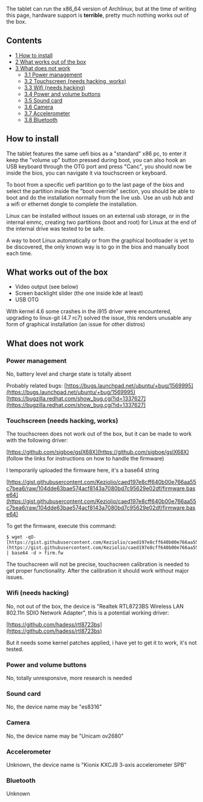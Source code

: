 The tablet can run the x86_64 version of Archlinux, but at the time of writing this page, hardware support is **terrible**, pretty much nothing works out of the box.

## Contents

*   [1 How to install](#How_to_install)
*   [2 What works out of the box](#What_works_out_of_the_box)
*   [3 What does not work](#What_does_not_work)
    *   [3.1 Power management](#Power_management)
    *   [3.2 Touchscreen (needs hacking, works)](#Touchscreen_.28needs_hacking.2C_works.29)
    *   [3.3 Wifi (needs hacking)](#Wifi_.28needs_hacking.29)
    *   [3.4 Power and volume buttons](#Power_and_volume_buttons)
    *   [3.5 Sound card](#Sound_card)
    *   [3.6 Camera](#Camera)
    *   [3.7 Accelerometer](#Accelerometer)
    *   [3.8 Bluetooth](#Bluetooth)

## How to install

The tablet features the same uefi bios as a "standard" x86 pc, to enter it keep the "volume up" button pressed during boot, you can also hook an USB keyboard through the OTG port and press "Canc", you should now be inside the bios, you can navigate it via touchscreen or keyboard.

To boot from a specific uefi partition go to the last page of the bios and select the partition inside the "boot override" section, you should be able to boot and do the installation normally from the live usb. Use an usb hub and a wifi or ethernet dongle to complete the installation.

Linux can be installed without issues on an external usb storage, or in the internal emmc, creating two partitions (boot and root) for Linux at the end of the internal drive was tested to be safe.

A way to boot Linux automatically or from the graphical bootloader is yet to be discovered, the only known way is to go in the bios and manually boot each time.

## What works out of the box

*   Video output (see below)
*   Screen backlight slider (the one inside kde at least)
*   USB OTG

With kernel 4.6 some crashes in the i915 driver were encountered, upgrading to linux-git (4.7 rc7) solved the issue, this renders unusable any form of graphical installation (an issue for other distros)

## What does not work

### Power management

No, battery level and charge state is totally absent

Probably related bugs: [https://bugs.launchpad.net/ubuntu/+bug/1569995](https://bugs.launchpad.net/ubuntu/+bug/1569995) [https://bugzilla.redhat.com/show_bug.cgi?id=1337627](https://bugzilla.redhat.com/show_bug.cgi?id=1337627)

### Touchscreen (needs hacking, works)

The touchscreen does not work out of the box, but it can be made to work with the following driver:

[https://github.com/sigboe/gslX68X](https://github.com/sigboe/gslX68X) (follow the links for instructions on how to handle the firmware)

I temporarily uploaded the firmware here, it's a base64 string

[https://gist.githubusercontent.com/Keziolio/caed197e8cff640b00e766aa55c7bea6/raw/104dde63bae574acf8143a7080bd7c95629e02df/firmware.base64](https://gist.githubusercontent.com/Keziolio/caed197e8cff640b00e766aa55c7bea6/raw/104dde63bae574acf8143a7080bd7c95629e02df/firmware.base64)

To get the firmware, execute this command:

```
$ wget -qO- [https://gist.githubusercontent.com/Keziolio/caed197e8cff640b00e766aa55c7bea6/raw/104dde63bae574acf8143a7080bd7c95629e02df/firmware.base64](https://gist.githubusercontent.com/Keziolio/caed197e8cff640b00e766aa55c7bea6/raw/104dde63bae574acf8143a7080bd7c95629e02df/firmware.base64) | base64 -d > firm.fw

```

The touchscreen will not be precise, touchscreen calibration is needed to get proper functionality. After the calibration it should work without major issues.

### Wifi (needs hacking)

No, not out of the box, the device is "Realtek RTL8723BS Wireless LAN 802.11n SDIO Network Adapter", this is a potential working driver:

[https://github.com/hadess/rtl8723bs](https://github.com/hadess/rtl8723bs)

But it needs some kernel patches applied, i have yet to get it to work, it's not tested.

### Power and volume buttons

No, totally unresponsive, more research is needed

### Sound card

No, the device name may be "es8316"

### Camera

No, the device name may be "Unicam ov2680"

### Accelerometer

Unknown, the device name is "Kionix KXCJ9 3-axis accelerometer SPB"

### Bluetooth

Unknown